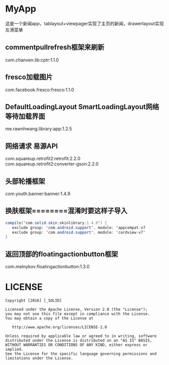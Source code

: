 # MyApp
这是一个新闻app，tablayout+viewpager实现了主页的新闻，drawerlayout实现左滑菜单
## commentpullrefresh框架来刷新
com.chanven.lib:cptr:1.1.0
## fresco加载图片
com.facebook.fresco:fresco:1.1.0
## DefaultLoadingLayout SmartLoadingLayout网络等待加载界面
me.rawnhwang.library:app:1.2.5
## 网络请求 易源API
com.squareup.retrofit2:retrofit:2.2.0<br>
com.squareup.retrofit2:converter-gson:2.2.0
## 头部轮播框架
com.youth.banner:banner:1.4.9
## 换肤框架========混淆时要这样子导入
```java
compile('com.solid.skin:skinlibrary:1.4.0') {
   exclude group: 'com.android.support', module: 'appcompat-v7
   exclude group: 'com.android.support', module: 'cardview-v7'
}
```
## 返回顶部的floatingactionbutton框架
com.melnykov:floatingactionbutton:1.3.0

# LICENSE
```
Copyright [2016] [_SOLID]

Licensed under the Apache License, Version 2.0 (the "License");
you may not use this file except in compliance with the License.
You may obtain a copy of the License at

   http://www.apache.org/licenses/LICENSE-2.0

Unless required by applicable law or agreed to in writing, software
distributed under the License is distributed on an "AS IS" BASIS,
WITHOUT WARRANTIES OR CONDITIONS OF ANY KIND, either express or implied.
See the License for the specific language governing permissions and
limitations under the License.
```
